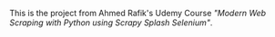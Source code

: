 This is the project from Ahmed Rafik's Udemy Course *"Modern Web Scraping with Python using Scrapy Splash Selenium"*.